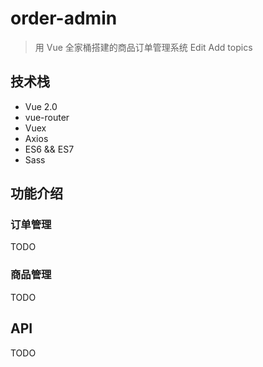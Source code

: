 # order-admin

> 用 Vue 全家桶搭建的商品订单管理系统 Edit
  Add topics


## 技术栈
- Vue 2.0
- vue-router
- Vuex
- Axios
- ES6 && ES7
- Sass

## 功能介绍
### 订单管理
TODO

### 商品管理
TODO


## API
TODO
